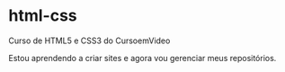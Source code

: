 # html-css
 Curso de HTML5 e CSS3 do CursoemVideo

 Estou aprendendo a criar sites e agora vou gerenciar meus repositórios.

 
